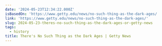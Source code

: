 ```yaml
---
date: '2024-05-23T12:34:22.000Z'
isBasedOn: 'https://www.getty.edu/news/no-such-thing-as-the-dark-ages/'
link: 'https://www.getty.edu/news/no-such-thing-as-the-dark-ages/'
slug: 2024-05-23-theres-no-such-thing-as-the-dark-ages-or-getty-news
tags:
  - history
title: There's No Such Thing as the Dark Ages | Getty News
---
```

 
